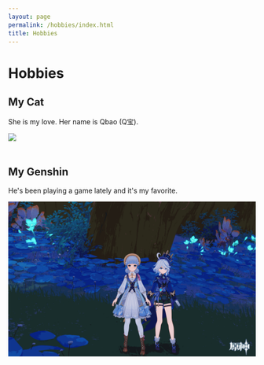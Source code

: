 ```yaml
---
layout: page
permalink: /hobbies/index.html
title: Hobbies
---
```


# Hobbies

## My Cat

She is my love. Her name is Qbao (Q宝).

<div>
<img src="/images/cat.JPG">
</div>
<br>

## My Genshin

He's been playing a game lately and it's my favorite.

<div>
<img src="/images/Genshin01.png">
</div>
<br>


<!-- Calendly inline widget begin -->

<!-- <div class="calendly-inline-widget" data-url="https://calendly.com/lancecai/meet-with-lance" style="min-width:320px;height:630px;"></div>
<script type="text/javascript" src="https://assets.calendly.com/assets/external/widget.js" async></script> -->
<!-- Calendly inline widget end -->

